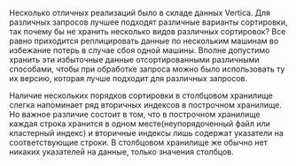 Несколько отличных реализаций было в складе данных Vertica. Для различных запросов лучшее подходят различные варианты сортировки, так почему бы не хранить несколько видов различных сортировок? Все равно приходится реплицировать данные по нескольким машинам во избежание потерь в случае сбоя одной машины. Вполне допустимо хранить эти избыточные данные отсортированными различными способами, чтобы при обработке запроса можно было использовать ту их версию, которая лучше подходит для различных запросов.

Наличие нескольких порядков сортировки в столбцовом хранилище слегка напоминает ряд вторичных индексов в построчном хранилище. Но важное различие состоит в том, что в построчном хранилище каждая строка хранится в одном месте(неупорядоченный файл или кластерный индекс) и вторичные индексы лишь содержат указатели на соответствующие строки. В столбцовом хранилище же обычно нет никаких указателей на данные, только значения столбцов.